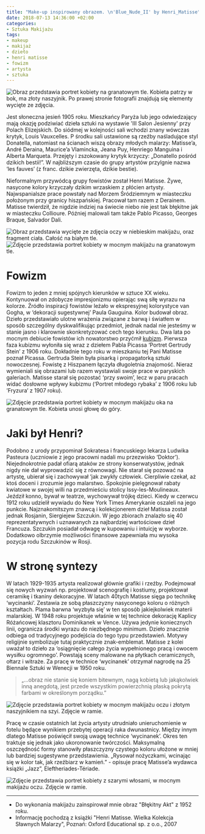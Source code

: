 ```yaml
---
title: "Make-up inspirowany obrazem. \n'Blue_Nude_II' by Henri_Matisse"
date: 2018-07-13 14:36:00 +02:00
categories:
- Sztuka Makijażu
tags:
- makeup
- makijaż
- dzieło
- henri matisse
- fowizm
- artysta
- sztuka
---
```


![Obraz przedstawia portret kobiety na granatowym tle. Kobieta patrzy w bok, ma złoty naszyjnik. Po prawej stronie fotografii znajdują się elementy wycięte ze zdjęcia.](https://assets0.ello.co/uploads/asset/attachment/7955482/ello-optimized-a5bb3b8a.jpg)

Jest słoneczna jesień 1905 roku. Mieszkańcy Paryża lub jego odwiedzający mają okazję podziwiać dzieła sztuki na wystawie 'III Salon Jesienny' przy Polach Elizejskich. Do siódmej w kolejności sali wchodzi znany wówczas krytyk, Louis Vauxcelles. P środku sali ustawione są rzeźby naśladujące styl Donatella, natomiast na ścianach wiszą obrazy młodych malarzy: Matisse’a, André Deraina, Maurice’a Vlamincka, Jeana Puy, Henriego Manguina i Alberta Marqueta. Przejęty i zszokowany krytyk krzyczy: „Donatello pośród dzikich bestii!”. W najbliższym czasie do grupy artystów przylgnie nazwa ‘les fauves’ (z franc. dzikie zwierzęta, dzikie bestie).

Nieformalnym przywódcą grupy fowistów został Henri Matisse. Żywe, nasycone kolory krzyczały dzikim wrzaskiem z płócien artysty. Najwspanialsze prace powstały nad Morzem Śródziemnym w miasteczku położonym przy granicy hiszpańskiej. Pracował tam razem z Derainem. Matisse twierdził, że nigdzie indziej na świecie niebo nie jest tak błękitne jak w miasteczku Collioure. Później malowali tam także Pablo Picasso, Georges Braque, Salvador Dali.

![Obraz przedstawia wycięte ze zdjęcia oczy w niebieskim makijażu, oraz fragment ciała. Całość na białym tle.](https://assets2.ello.co/uploads/asset/attachment/7955487/ello-optimized-2c8c7299.jpg)
![Zdjęcie przedstawia portret kobiety w mocnym makijażu na granatowym tle.](https://assets2.ello.co/uploads/asset/attachment/7955491/ello-optimized-44cc5b3f.jpg)

# Fowizm

Fowizm to jeden z mniej spójnych kierunków w sztuce XX wieku. Kontynuował on zdobycze impresjonizmu opierając swą siłę wyrazu na kolorze. Źródło inspiracji fowistów leżało w ekspresyjnej kolorystyce van Gogha, w ‘dekoracji sugestywnej’ Paula Gauguina. Kolor budował obraz. Dzieło przedstawiało ulotne wrażenia związane z barwą i światłem w sposób szczególny dyskwalifikując przedmiot, jednak nadal nie jesteśmy w stanie jasno i klarownie skonkretyzować cech tego kierunku. Dwa lata po mocnym debiucie fowistów ich nowatorstwo przyćmił [kubizm](http://sztukauniwersalna.pl/2017-10-26-kubizm-moodboard). 
Pierwsza faza kubizmu wyłoniła się wraz z dziełem Pabla Picassa ‘Portret Gertrudy Stein’ z 1906 roku. Dokładnie tego roku w mieszkaniu tej Pani Matisse poznał Picassa. Gertruda Stein była pisarką i propagatorką sztuki nowoczesnej. Fowistę z Hiszpanem łączyła długoletnia znajomość. Nieraz wymieniali się obrazami lub razem wystawiali swoje prace w paryskich galeriach. Matisse starał się pozostać ‘przy swoim’, lecz w paru pracach widać dosłowne wpływy kubizmu (‘Portret młodego rybaka’ z 1906 roku lub ’Fryzura’ z 1907 roku).

![Zdjęcie przedstawia portret kobiety w mocnym makijażu oka na granatowym tle. Kobieta unosi głowę do góry.](https://assets2.ello.co/uploads/asset/attachment/7955496/ello-optimized-2813cba0.jpg)

# Jaki był Henri?

Podobno z urody przypominał Sokratesa i francuskiego lekarza Ludwika Pasteura (uczniowie z jego pracowni nadali mu przezwisko ‘Doktor’). Niejednokrotnie padał ofiarą ataków ze strony konserwatystów, jednak nigdy nie dał wyprowadzić się z równowagi. Nie starał się pozować na artystę, ubierał się i zachowywał ‘jak zwykły człowiek. Cierpliwie czekał, aż ktoś doceni i zrozumie jego malarstwo. Spokojnie pielęgnował rabaty kwiatowe w swojej willi na przedmieściu stolicy Issy-les-Moulineaux. Jeździł konno, bywał w teatrze, wychowywał trójkę dzieci. Kiedy w czerwcu 1912 roku udzielił wywiadu do New York Times Amerykanie oszaleli na jego punkcie. 
Najznakomitszym znawcą i kolekcjonerem dzieł Matissa został jednak Rosjanin, Siergiejew Szczukin. W jego zbiorach znalazło się 40 reprezentatywnych i uznawanych za najbardziej wartościowe dzieł Francuza. Szczukin posiadał odwagę w kupowaniu i intuicję w wyborze. Dodatkowo olbrzymie możliwości finansowe zapewniała mu wysoka pozycja rodu Szczukinów w Rosji. 

# W stronę syntezy

W latach 1929-1935 artysta realizował głównie grafiki i rzeźby. Podejmował się nowych wyzwań np. projektował scenografię i kostiumy, projektował ceramikę i tkaniny dekoracyjne. W latach 40tych Matisse sięga po technikę ‘wycinanki’. Zestawia ze sobą płaszczyzny nasyconego koloru o różnych kształtach. Plama barwna ‘wyzbyła się’ w ten sposób jakiejkolwiek materii malarskiej. W 1948 roku projektuje właśnie w tej technice dekorację Kaplicy Różańcowej klasztoru Dominikanek w Vence. Używa jedynie koniecznych linii, ogranicza środki wyrazu do niezbędnego minimum. Dzieło znacznie odbiega od tradycyjnego podejścia do tego typu przedstawień. Motywy religijnie symbolizuje tutaj praktycznie znak-emblemat. Matisse z kolei uważał to dzieło za ‘osiągnięcie całego życia wypełnionego pracą i owocem wysiłku ogromnego’. Powstają sceny malowane na płytkach ceramicznych, ołtarz i witraże. 
Za pracę w technice ‘wycinanek’ otrzymał nagrodę na 25 Biennale Sztuki w Wenecji w 1950 roku. 

>
> „...obraz nie stanie się koniem bitewnym, nagą kobietą lub jakąkolwiek inną anegdotą, jest przede wszystkim powierzchnią płaską pokrytą farbami w określonym porządku.”

![Zdjęcie przedstawia portret kobiety w mocnym makijażu oczu i złotym naszyjnikiem na szyi. Zdjęcie w ramie.](https://assets1.ello.co/uploads/asset/attachment/7955502/ello-optimized-62ff5118.jpg)

Pracę w czasie ostatnich lat życia artysty utrudniało unieruchomienie w fotelu będące wynikiem przebytej operacji raka dwunastnicy. Między innym dlatego Matisse poświęcił swoją uwagę technice ‘wycinanek’. Okres ten traktuje się jednak jako ukoronowanie twórczości. Maksymalną oszczędność formy stanowiły płaszczyzny czystego koloru ułożone w mniej lub bardziej sugestywne przedstawienia. „Rysował nożyczkami, wcinając się w kolor tak, jak rzeźbiarz w kamień.” - opisuje pracę Matisse’a wydawca książki „Jazz”, Eleftheriades-Tériade.

![Zdjęcie przedstawia portret kobiety z szarymi włosami, w mocnym makijażu oczu. Zdjęcie w ramie.](https://assets1.ello.co/uploads/asset/attachment/7955498/ello-optimized-626789aa.jpg)

---------------------

* Do wykonania makijażu zainspirował mnie obraz "Błękitny Akt" z 1952 roku.
* Informację pochodzą z książki "Henri Matisse. Wielka Kolekcja Sławnych Malarzy", Poznań: Oxford Educational sp. z o.o., 2007